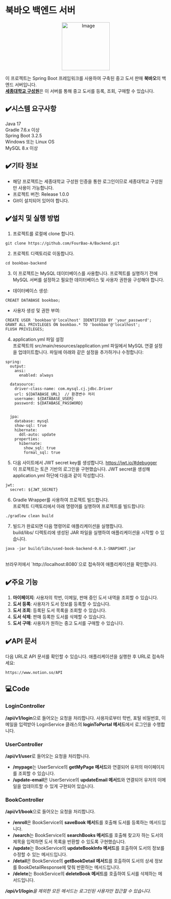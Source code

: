 # 북바오 백엔드 서버 
<div style="text-align: center;">
    <img src="https://github.com/FourBao-A/Backend/assets/129048011/769e9beb-cd45-4af8-a749-e00738f26050" alt="Image" width="150">
</div>


이 프로젝트는 Spring Boot 프레임워크를 사용하여 구축된 중고 도서 판매 **북바오**의 백엔드 서버입니다.   
 <u>**세종대학교 구성원**</u>은 이 서버를 통해 중고 도서를 등록, 조회, 구매할 수 있습니다.


## ✔️시스템 요구사항
Java 17   
Gradle 7.6.x 이상   
Spring Boot 3.2.5   
Windows 또는 Linux OS   
MySQL 8.x 이상

## ✔️기타 정보
- 해당 프로젝트는 세종대학교 구성원 인증을 통한 로그인이므로 세종대학교 구성원만 사용이 가능합니다.
- 프로젝트 버전: Release 1.0.0   
- Git이 설치되어 있어야 합니다. 


## ✔️설치 및 실행 방법
1. 프로젝트를 로컬에 clone 합니다.  
``` 
git clone https://github.com/FourBao-A/Backend.git
```

2. 프로젝트 디렉토리로 이동합니다.
```
cd bookbao-backend
```

3. 이 프로젝트는 MySQL 데이터베이스를 사용합니다. 프로젝트를 실행하기 전에 MySQL 서버를 설정하고 필요한 데이터베이스 및 사용자 권한을 구성해야 합니다.    
- 데이터베이스 생성:
```
CREAET DATABASE bookbao;
```
- 사용자 생성 및 권한 부여:
```
CREATE USER 'bookbao'@'localhost' IDENTIFIED BY 'your_password';
GRANT ALL PRIVILEGES ON bookbao.* TO 'bookbao'@'localhost';
FLUSH PRIVILEGES;

```

4. application.yml 파일 설정   
프로젝트의 src/main/resources/application.yml 파일에서 MySQL 연결 설정을 업데이트합니다. 파일에 아래와 같은 설정을 추가하거나 수정합니다:
```
spring:
  output:
    ansi:
      enabled: always

  datasource:
    driver-class-name: com.mysql.cj.jdbc.Driver
    url: ${DATABASE_URL}  // 환경변수 처리
    username: ${DATABASE_USER}
    password: ${DATABASE_PASSWORD}


  jpa:
    database: mysql
    show-sql: true
    hibernate:
      ddl-auto: update
    properties:
      hibernate:
        show_sql: true
        formal_sql: true
```

5. 다음 사이트에서 JWT secret key를 생성합니다. <https://jwt.io/#debugger>  
이 프로젝트는 토큰 기반의 로그인을 구현했습니다. JWT secret을 생성해 application.yml 하단에 다음과 같이 작성합니다.
```
jwt:
  secret: ${JWT_SECRET}
```

6. Gradle Wrapper를 사용하여 프로젝트 빌드합니다.   
프로젝트 디렉토리에서 아래 명령어를 실행하여 프로젝트를 빌드합니다:
```
./gradlew clean build
```
7. 빌드가 완료되면 다음 명령어로 애플리케이션을 실행합니다. <br>build/libs/ 디렉토리에 생성된 JAR 파일을 실행하여 애플리케이션을 시작할 수 있습니다.   

```
java -jar build/libs/used-book-backend-0.0.1-SNAPSHOT.jar
```
<br>
브라우저에서 `http://localhost:8080`으로 접속하여 애플리케이션을 확인합니다.



## ✔️주요 기능
1. **마이페이지**: 사용자의 학번, 이메일, 판매 중인 도서 내역을 조회할 수 있습니다.   
2. **도서 등록**: 사용자가 도서 정보를 등록할 수 있습니다.
3. **도서 조회**: 등록된 도서 목록을 조회할 수 있습니다.
4. **도서 삭제**: 판매 등록한 도서를 삭제할 수 있습니다.
5. **도서 구매**: 사용자가 원하는 중고 도서를 구매할 수 있습니다.


## ✔️API 문서
다음 URL로 API 문서를 확인할 수 있습니다. 애플리케이션을 실행한 후 URL로 접속하세요:
```
https://www.notion.so/API
```



   
      

## 💻Code
### LoginController
**/api/v1/login**으로 들어오는 요청을 처리합니다. 사용자로부터 학번, 포털 비밀번호, 이메일을 입력받아 LoginService 클래스의 **loginToPortal 메서드**에서 로그인을 수행합니다.   

### UserController
**/api/v1/user**로 들어오는 요청을 처리합니다.    
- **/mypage**는 UserService의 **getMyPage 메서드**와 연결되어 유저의 마이페이지를 조회할 수 있습니다.   
- **/update-email**은 UserService의 **updateEmail 메서드**와 연결되어 유저의 이메일을 업데이트할 수 있게 구현되어 있습니다.

### BookController
**/api/v1/book**으로 들어오는 요청을 처리합니다.   
- **/enroll**은 BookService의 **saveBook 메서드**를 호출해 도서를 등록하는 메서드입니다.   
- **/search**는 BookService의 **searchBooks 메서드**를 호출해 찾고자 하는 도서의 제목을 입력하면 도서 목록을 반환할 수 있도록 구현했습니다.   
- **/update**는 BookService의 **updateBookInfo 메서드**를 호출하여 도서의 정보를 수정할 수 있는 메서드입니다.   
- **/detail**은 BookService의 **getBookDetail 메서드**를 호출하여 도서의 상세 정보를 BookDetailResponse에 맞춰 반환하는 메서드입니다.    
- **/delete**는 BookService의 **deleteBook 메서드**를 호출하여 도서를 삭제하는 메서드입니다.    


***/api/v1/login**을 제외한 모든 메서드는 로그인된 사용자만 접근할 수 있습니다.*
